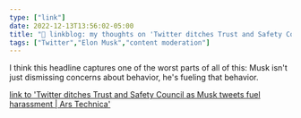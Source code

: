 ```yaml
---
type: ["link"]
date: 2022-12-13T13:56:02-05:00
title: "🔗 linkblog: my thoughts on 'Twitter ditches Trust and Safety Council as Musk tweets fuel harassment | Ars Technica'"
tags: ["Twitter","Elon Musk","content moderation"]
---
```

I think this headline captures one of the worst parts of all of this: Musk isn't just dismissing concerns about behavior, he's fueling that behavior.  
 

[link to 'Twitter ditches Trust and Safety Council as Musk tweets fuel harassment | Ars Technica'](https://arstechnica.com/tech-policy/2022/12/twitter-ditches-trust-and-safety-council-as-musk-tweets-fuel-harassment/)
